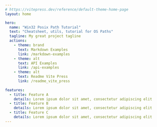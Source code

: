 ```yaml
---
# https://vitepress.dev/reference/default-theme-home-page
layout: home

hero:
  name: "Win32 Posix Path Tutorial"
  text: "Cheatsheet, utils, tutorial for OS Paths"
  tagline: My great project tagline
  actions:
    - theme: brand
      text: Markdown Examples
      link: /markdown-examples
    - theme: alt
      text: API Examples
      link: /api-examples
    - theme: alt
      text: Readme Vite Press
      link: /readme_vite_press
      
features:
  - title: Feature A
    details: Lorem ipsum dolor sit amet, consectetur adipiscing elit
  - title: Feature B
    details: Lorem ipsum dolor sit amet, consectetur adipiscing elit
  - title: Feature C
    details: Lorem ipsum dolor sit amet, consectetur adipiscing elit
---
```

